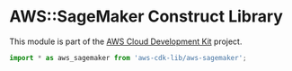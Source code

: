 # AWS::SageMaker Construct Library


This module is part of the [AWS Cloud Development Kit](https://github.com/aws/aws-cdk) project.

```ts nofixture
import * as aws_sagemaker from 'aws-cdk-lib/aws-sagemaker';
```

